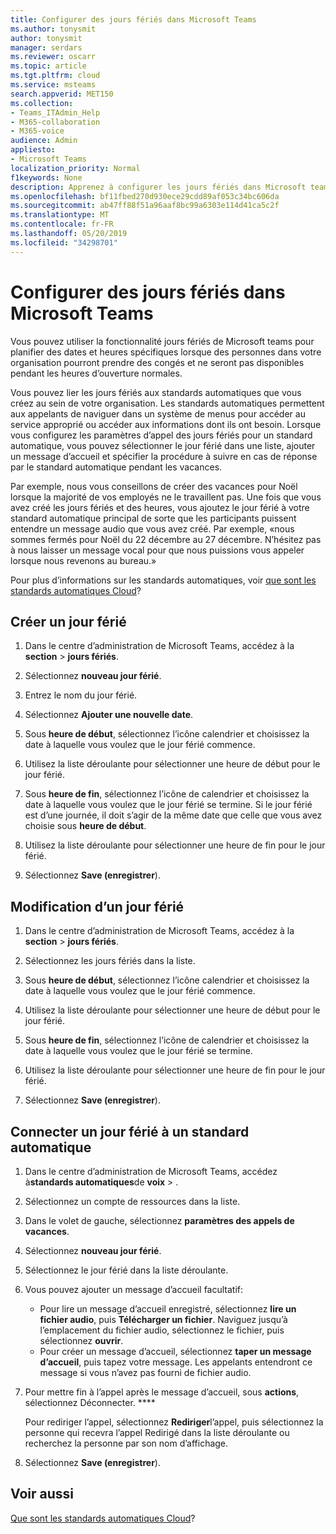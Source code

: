 ```yaml
---
title: Configurer des jours fériés dans Microsoft Teams
ms.author: tonysmit
author: tonysmit
manager: serdars
ms.reviewer: oscarr
ms.topic: article
ms.tgt.pltfrm: cloud
ms.service: msteams
search.appverid: MET150
ms.collection:
- Teams_ITAdmin_Help
- M365-collaboration
- M365-voice
audience: Admin
appliesto:
- Microsoft Teams
localization_priority: Normal
f1keywords: None
description: Apprenez à configurer les jours fériés dans Microsoft teams et à les connecter à votre standard automatique.
ms.openlocfilehash: bf11fbed270d930ece29cdd89af053c34bc606da
ms.sourcegitcommit: ab47ff88f51a96aaf8bc99a6303e114d41ca5c2f
ms.translationtype: MT
ms.contentlocale: fr-FR
ms.lasthandoff: 05/20/2019
ms.locfileid: "34298701"
---
```

# <a name="set-up-holidays-in-microsoft-teams"></a>Configurer des jours fériés dans Microsoft Teams

Vous pouvez utiliser la fonctionnalité jours fériés de Microsoft teams pour planifier des dates et heures spécifiques lorsque des personnes dans votre organisation pourront prendre des congés et ne seront pas disponibles pendant les heures d’ouverture normales. 

Vous pouvez lier les jours fériés aux standards automatiques que vous créez au sein de votre organisation. Les standards automatiques permettent aux appelants de naviguer dans un système de menus pour accéder au service approprié ou accéder aux informations dont ils ont besoin. Lorsque vous configurez les paramètres d’appel des jours fériés pour un standard automatique, vous pouvez sélectionner le jour férié dans une liste, ajouter un message d’accueil et spécifier la procédure à suivre en cas de réponse par le standard automatique pendant les vacances.

Par exemple, nous vous conseillons de créer des vacances pour Noël lorsque la majorité de vos employés ne le travaillent pas. Une fois que vous avez créé les jours fériés et des heures, vous ajoutez le jour férié à votre standard automatique principal de sorte que les participants puissent entendre un message audio que vous avez créé. Par exemple, «nous sommes fermés pour Noël du 22 décembre au 27 décembre. N’hésitez pas à nous laisser un message vocal pour que nous puissions vous appeler lorsque nous revenons au bureau.»

Pour plus d’informations sur les standards automatiques, voir [que sont les standards automatiques Cloud](what-are-phone-system-auto-attendants.md)?  

## <a name="create-a-holiday"></a>Créer un jour férié

1. Dans le centre d’administration de Microsoft Teams, accédez à la **section** > **jours fériés**.

2. Sélectionnez **nouveau jour férié**.

3. Entrez le nom du jour férié.

4. Sélectionnez **Ajouter une nouvelle date**.

5. Sous **heure de début**, sélectionnez l’icône calendrier et choisissez la date à laquelle vous voulez que le jour férié commence.

6. Utilisez la liste déroulante pour sélectionner une heure de début pour le jour férié.

7. Sous **heure de fin**, sélectionnez l’icône de calendrier et choisissez la date à laquelle vous voulez que le jour férié se termine. Si le jour férié est d’une journée, il doit s’agir de la même date que celle que vous avez choisie sous **heure de début**.

8. Utilisez la liste déroulante pour sélectionner une heure de fin pour le jour férié.

9. Sélectionnez **Save (enregistrer**).

## <a name="change-a-holiday"></a>Modification d’un jour férié

1. Dans le centre d’administration de Microsoft Teams, accédez à la **section** > **jours fériés**.

2. Sélectionnez les jours fériés dans la liste.

3. Sous **heure de début**, sélectionnez l’icône calendrier et choisissez la date à laquelle vous voulez que le jour férié commence.

4. Utilisez la liste déroulante pour sélectionner une heure de début pour le jour férié.

5. Sous **heure de fin**, sélectionnez l’icône de calendrier et choisissez la date à laquelle vous voulez que le jour férié se termine. 

6. Utilisez la liste déroulante pour sélectionner une heure de fin pour le jour férié.

7. Sélectionnez **Save (enregistrer**).

## <a name="connect-a-holiday-to-an-auto-attendant"></a>Connecter un jour férié à un standard automatique

1. Dans le centre d’administration de Microsoft Teams, accédez à**standards automatiques**de **voix** > .
2. Sélectionnez un compte de ressources dans la liste.
3. Dans le volet de gauche, sélectionnez **paramètres des appels de vacances**.
4. Sélectionnez **nouveau jour férié**.
5. Sélectionnez le jour férié dans la liste déroulante.
6. Vous pouvez ajouter un message d’accueil facultatif:
    - Pour lire un message d’accueil enregistré, sélectionnez **lire un fichier audio**, puis **Télécharger un fichier**. Naviguez jusqu’à l’emplacement du fichier audio, sélectionnez le fichier, puis sélectionnez **ouvrir**.
    - Pour créer un message d’accueil, sélectionnez **taper un message d’accueil**, puis tapez votre message. Les appelants entendront ce message si vous n’avez pas fourni de fichier audio.
7. Pour mettre fin à l’appel après le message d’accueil, sous **actions**, sélectionnez Déconnecter. **** 

    Pour rediriger l’appel, sélectionnez **Rediriger**l’appel, puis sélectionnez la personne qui recevra l’appel Redirigé dans la liste déroulante ou recherchez la personne par son nom d’affichage.
8. Sélectionnez **Save (enregistrer**).

## <a name="related-topics"></a>Voir aussi

[Que sont les standards automatiques Cloud](what-are-phone-system-auto-attendants.md)?